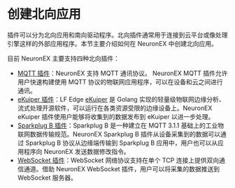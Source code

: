 # 创建北向应用

插件可以分为北向应用和南向驱动程序。北向插件通常用于连接到云平台或像处理引擎这样的外部应用程序。本节主要介绍如何在 NeuronEX 中创建北向应用。

目前 NeuronEX 主要支持四种北向插件：

- [MQTT 插件](./mqtt/mqtt.md)：NeuronEX 支持 MQTT 通讯协议。 NeuronEX MQTT 插件允许用户快速构建使用 MQTT 协议的物联网应用程序，可以在设备和云之间进行通讯。
- [eKuiper 插件](./ekuiper/ekuiper.md)：LF Edge [eKuiper](https://ekuiper.org/) 是 Golang 实现的轻量级物联网边缘分析、流式处理开源软件，可以运行在各类资源受限的边缘设备上。NeuronEX eKuiper 插件使用户能够将收集到的数据发布到 eKuiper 以进一步处理。 
- [Sparkplug B 插件](./sparkplugb/sparkplugb.md)：Sparkplug B 是一种建立在 MQTT 3.1.1 基础上的工业物联网数据传输规范。NeuronEX Sparkplug B 插件从设备采集到的数据可以通过 Sparkplug B 协议从边缘端传输到 Sparkplug B 应用中，用户也可以从应用程序向 NeuronEX 发送数据修改指令。
- [WebSocket 插件](./websocket.md)：WebSocket 网络协议支持在单个 TCP 连接上提供双向通信通道。借助 NeuronEX WebSocket 插件，用户可以将采集的数据推送到 WebSocket 服务器。


